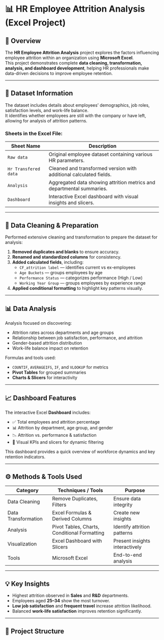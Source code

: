 # 📊 HR Employee Attrition Analysis (Excel Project)

## 🧾 Overview
The **HR Employee Attrition Analysis** project explores the factors influencing employee attrition within an organization using **Microsoft Excel**.  
This project demonstrates complete **data cleaning, transformation, analysis, and dashboard development**, helping HR professionals make data-driven decisions to improve employee retention.

---

## 📂 Dataset Information
The dataset includes details about employees’ demographics, job roles, satisfaction levels, and work-life balance.  
It identifies whether employees are still with the company or have left, allowing for analysis of attrition patterns.

### Sheets in the Excel File:
| Sheet Name | Description |
|-------------|-------------|
| `Raw data` | Original employee dataset containing various HR parameters. |
| `Hr Transfered data` | Cleaned and transformed version with additional calculated fields. |
| `Analysis` | Aggregated data showing attrition metrics and departmental summaries. |
| `Dashboard` | Interactive Excel dashboard with visual insights and slicers. |

---

## 🧹 Data Cleaning & Preparation
Performed extensive cleaning and transformation to prepare the dataset for analysis:

1. **Removed duplicates and blanks** to ensure accuracy.  
2. **Renamed and standardized columns** for consistency.  
3. **Added calculated fields**, including:
   - `CF_attrition label` — identifies current vs ex-employees  
   - `Age Buckets` — groups employees by age  
   - `Performance Status` — categorizes performance (High / Low)  
   - `Working Year Group` — groups employees by experience range  
4. **Applied conditional formatting** to highlight key patterns visually.

---

## 📊 Data Analysis
Analysis focused on discovering:
- Attrition rates across departments and age groups  
- Relationship between job satisfaction, performance, and attrition  
- Gender-based attrition distribution  
- Work-life balance impact on retention  

Formulas and tools used:
- `COUNTIF`, `AVERAGEIFS`, `IF`, and `VLOOKUP` for metrics  
- **Pivot Tables** for grouped summaries  
- **Charts & Slicers** for interactivity  

---

## 📈 Dashboard Features
The interactive Excel **Dashboard** includes:
- ✅ Total employees and attrition percentage  
- 📊 Attrition by department, age group, and gender  
- 📉 Attrition vs. performance & satisfaction  
- 🎯 Visual KPIs and slicers for dynamic filtering  

This dashboard provides a quick overview of workforce dynamics and key retention indicators.

---

## ⚙️ Methods & Tools Used
| Category | Techniques / Tools | Purpose |
|-----------|-------------------|----------|
| Data Cleaning | Remove Duplicates, Filters | Ensure data integrity |
| Data Transformation | Excel Formulas & Derived Columns | Create new insights |
| Analysis | Pivot Tables, Charts, Conditional Formatting | Identify attrition patterns |
| Visualization | Excel Dashboard with Slicers | Present insights interactively |
| Tools | Microsoft Excel | End-to-end analysis |

---

## 💡 Key Insights
- Highest attrition observed in **Sales** and **R&D** departments.  
- Employees aged **25–34** show the most turnover.  
- **Low job satisfaction** and **frequent travel** increase attrition likelihood.  
- Balanced **work-life satisfaction** improves retention significantly.  

---

## 📁 Project Structure
